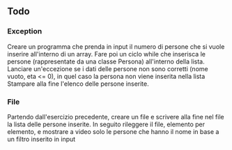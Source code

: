 ## Todo
### Exception
Creare un programma che prenda in input il numero di persone che si vuole inserire all'interno di un array.
Fare poi un ciclo while che inserisca le persone (rappresentate da una classe Persona) all'interno della lista.
Lanciare un'eccezione se i dati delle persone non sono corretti (nome vuoto, eta <= 0), in quel caso la persona non viene inserita nella lista
Stampare alla fine l'elenco delle persone inserite.

### File
Partendo dall'esercizio precedente, creare un file e scrivere alla fine nel file la lista delle persone inserite.
In seguito rileggere il file, elemento per elemento, e mostrare a video solo le persone che hanno il nome in base a un filtro inserito in input
